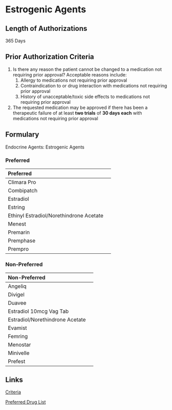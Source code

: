 # Estrogenic Agents

## Length of Authorizations

365 Days

## Prior Authorization Criteria

1.  Is there any reason the patient cannot be changed to a medication not requiring prior approval? Acceptable reasons include:
    1.  Allergy to medications not requiring prior approval
    2.  Contraindication to or drug interaction with medications not requiring prior approval
    3.  History of unacceptable/toxic side effects to medications not requiring prior approval
2.  The requested medication may be approved if there has been a therapeutic failure of at least **two trials** of **30 days each** with medications not requiring prior approval

## Formulary

Endocrine Agents: Estrogenic Agents

### Preferred

| Preferred                               |      |
| :-------------------------------------- | ---: |
| Climara Pro                             |      |
| Combipatch                              |      |
| Estradiol                               |      |
| Estring                                 |      |
| Ethinyl Estradiol/Norethindrone Acetate |      |
| Menest                                  |      |
| Premarin                                |      |
| Premphase                               |      |
| Prempro                                 |      |

### Non-Preferred

| Non-Preferred                   |      |
| :------------------------------ | ---: |
| Angeliq                         |      |
| Divigel                         |      |
| Duavee                          |      |
| Estradiol 10mcg Vag Tab         |      |
| Estradiol/Norethindrone Acetate |      |
| Evamist                         |      |
| Femring                         |      |
| Menostar                        |      |
| Minivelle                       |      |
| Prefest                         |      |

## Links

[Criteria](https://pharmacy.medicaid.ohio.gov/sites/default/files/20220415_UPDL_Criteria_FINAL_.pdf#page=53)

[Preferred Drug List](https://pharmacy.medicaid.ohio.gov/sites/default/files/20220701_UPDL_FINAL.pdf#page=21)